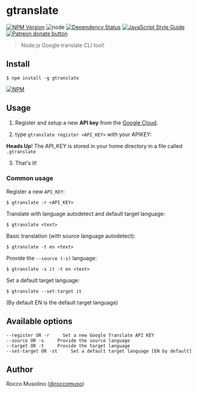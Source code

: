 # gtranslate

[![NPM Version](https://img.shields.io/npm/v/gtranslate.svg)](https://www.npmjs.com/package/gtranslate)
![node](https://img.shields.io/node/v/gtranslate.svg)
[![Dependency Status](https://david-dm.org/roccomuso/gtranslate.png)](https://david-dm.org/roccomuso/gtranslate)
[![JavaScript Style Guide](https://img.shields.io/badge/code_style-standard-brightgreen.svg)](https://standardjs.com)
<span class="badge-patreon"><a href="https://patreon.com/roccomuso" title="Donate to this project using Patreon"><img src="https://img.shields.io/badge/patreon-donate-yellow.svg" alt="Patreon donate button" /></a></span>

> Node.js Google translate CLI tool!

## Install

    $ npm install -g gtranslate

[![NPM](https://nodei.co/npm/gtranslate.png?downloads=true&downloadRank=true)](https://nodei.co/npm/gtranslate/)

## Usage

1. Register and setup a new **API key** from the [Google Cloud](https://support.google.com/cloud/answer/6158862?hl=en).

2. type `gtranslate register <API_KEY>` with your APIKEY:

**Heads Up**! The API_KEY is stored in your home directory in a file called `.gtranslate`

3. That's it!

### Common usage

Register a new `API_KEY`:

    $ gtranslate -r <API_KEY>

Translate with language autodetect and default target language:

    $ gtranslate <text>

Basic translation (with source language autodetect):

    $ gtranslate -t en <text>

Provide the `--source (-s)` language:

    $ gtranslate -s it -t en <text>

Set a default target language:

    $ gtranslate --set-target it

(By default EN is the default target language)

## Available options

```text
--register OR -r     Set a new Google Translate API KEY
--source OR -s     Provide the source language
--target OR -t     Provide the target language
--set-target OR -st     Set a default target language [EN by default]
```

## Author

Rocco Musolino ([@roccomuso](https://twitter.com/roccomuso))
